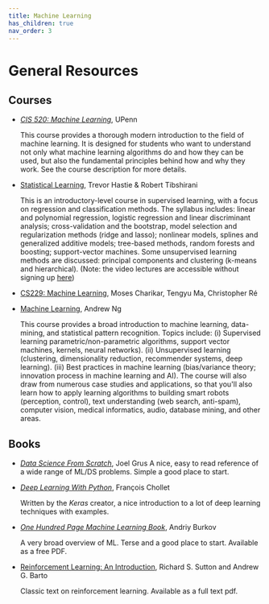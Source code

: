 ```yaml
---
title: Machine Learning
has_children: true
nav_order: 3
---
```


# General Resources

## Courses

- [*CIS 520: Machine Learning*](https://www.shivani-agarwal.net/Teaching/CIS-520/Spring-2018/index.html), UPenn

   This course provides a thorough modern introduction to the field of machine learning. It is designed for students who want to understand not only what machine learning algorithms do and how they can be used, but also the fundamental principles behind how and why they work. See the course description for more details.

- [Statistical Learning](https://online.stanford.edu/courses/sohs-ystatslearning-statistical-learning), Trevor Hastie
& Robert Tibshirani

   This is an introductory-level course in supervised learning, with a focus on regression and classification methods. The syllabus includes: linear and polynomial regression, logistic regression and linear discriminant analysis; cross-validation and the bootstrap, model selection and regularization methods (ridge and lasso); nonlinear models, splines and generalized additive models; tree-based methods, random forests and boosting; support-vector machines. Some unsupervised learning methods are discussed: principal components and clustering (k-means and hierarchical). (Note: the video lectures are accessible without signing up [here](https://www.r-bloggers.com/in-depth-introduction-to-machine-learning-in-15-hours-of-expert-videos/amp/))

- [CS229: Machine Learning](http://cs229.stanford.edu/syllabus.html), Moses Charikar, Tengyu Ma, Christopher Ré

- [Machine Learning](https://www.coursera.org/learn/machine-learning), Andrew Ng

   This course provides a broad introduction to machine learning, data-mining, and statistical pattern recognition. Topics include: (i) Supervised learning parametric/non-parametric algorithms, support vector machines, kernels, neural networks). (ii) Unsupervised learning (clustering, dimensionality reduction, recommender systems, deep learning). (iii) Best practices in machine learning (bias/variance theory; innovation process in machine learning and AI). The course will also draw from numerous case studies and applications, so that you'll also learn how to apply learning algorithms to building smart robots (perception, control), text understanding (web search, anti-spam), computer vision, medical informatics, audio, database mining, and other areas.

## Books

- [*Data Science From Scratch*](https://www.amazon.com/Data-Science-Scratch-Principles-Python/dp/1492041130/ref=dp_ob_title_bk), Joel Grus
   A nice, easy to read reference of a wide range of ML/DS problems. Simple a good place to start.

- [*Deep Learning With Python*](https://www.amazon.com/Deep-Learning-with-Python/dp/B07H5RKKB6/ref=sr_1_3?dchild=1&keywords=Deep+Learning+with+Python&qid=1586443803&s=books&sr=1-3), François Chollet

   Written by the *Keras* creator, a nice introduction to a lot of deep learning techniques with examples.

- [*One Hundred Page Machine Learning Book*](http://themlbook.com/), Andriy Burkov

   A very broad overview of ML. Terse and a good place to start. Available as a free PDF.

- [Reinforcement Learning: An Introduction](http://incompleteideas.net/book/RLbook2020.pdf), Richard S. Sutton
and Andrew G. Barto

   Classic text on reinforcement learning. Available as a full text pdf.
